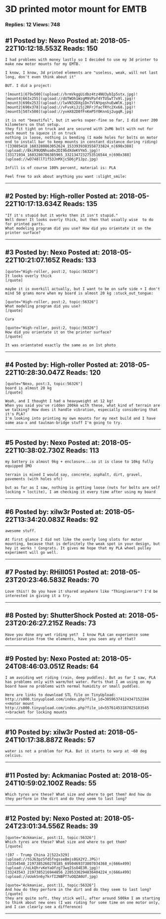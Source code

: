 # 3D printed motor mount for EMTB

### Replies: 12 Views: 748

## \#1 Posted by: Nexo Posted at: 2018-05-22T10:12:18.553Z Reads: 150

```
I had problems with money lastly so I decided to use my 3d printer to make new motor mounts for my EMTB.

I know, I know, 3d printed elements are "useless, weak, will not last long, don't even think about it"

BUT. I did a project:

![mount1|679x500](upload://hrmVkggUidbz4tz4NU3ybIp5stx.jpg)![mount4|663x255](upload://dUTWOh1WzgM9VPaf4YTUSwT7x9l.jpg)![mount3|690x253](upload://lwVN32DXg1Dn7VlNYpqshuEwWlK.jpg)![mount2|690x378](upload://vFvsKiJiSj2RFrJfacTRYc2Xx68.jpg)![mount5|507x500](upload://yvmX82D0fFnKmP5Y0KnnGj2ugqR.jpg)

it is not "beautiful", but it works super-fine so far, I did over 200 kilometers on that setup.
they fit tight on truck and are secured with 2xM6 bolt with nut for each mount to squeze it on truck
nothing is loose, nothing is bending (I made holes for bolts on motor end to install bar to keep mounts in constant distance during riding)
![33085418_1603280863052624_1533939383558733824_n|690x388](upload://8kiR9UQNhua0x2DI9bdXdeKVYm5.jpg)![33171934_1603280786385965_3321347232753516544_n|690x388](upload://wD748llT1f53JnMXjc5D6jP1Jpz.jpg)

Infill is of course 100% percent, material is: PLA

Feel free to ask about anything you want :slight_smile:
```

---
## \#2 Posted by: High-roller Posted at: 2018-05-22T10:17:13.634Z Reads: 135

```
"If it's stupid but it works then it isn't stupid."
Well done! It looks overly thick, but then that usually wise  to do for printed parts.
What modeling program did you use? How did you orientate it on the printer surface?
```

---
## \#3 Posted by: Nexo Posted at: 2018-05-22T10:21:07.165Z Reads: 133

```
[quote="High-roller, post:2, topic:56326"]
It looks overly thick
[/quote]

maybe it is overkill actually, but I want to be on safe side + I don't mind 50 grams more when my board is almost 20 kg :stuck_out_tongue:

[quote="High-roller, post:2, topic:56326"]
What modeling program did you use?
[/quote]

Cura

[quote="High-roller, post:2, topic:56326"]
How did you orientate it on the printer surface?
[/quote]

It was orientated exactly the same as on 1st photo
```

---
## \#4 Posted by: High-roller Posted at: 2018-05-22T10:28:30.047Z Reads: 120

```
[quote="Nexo, post:3, topic:56326"]
board is almost 20 kg
[/quote]

Woah, and I thought I had a heavyweight at 12 kg!
When you said you've ridden 200km with these, what kind of terrain are we talking? How does it handle vibration, especially considering that it's PLA?
I'm looking into printing my own mounts for my next build and I have some asa-x and taulman-bridge stuff I'm going to try.
```

---
## \#5 Posted by: Nexo Posted at: 2018-05-22T10:38:02.730Z Reads: 113

```
my battery is almost 9kg + enclosure...so it is close to 10kg fully equipped IMO

terrain is mixed I would say, concrete, asphalt, dirt, gravel, pavements (with holes ofc)

but as far as I saw, nothing is getting loose (nuts for bolts are self locking + loctite), I am checking it every time after using my board
```

---
## \#6 Posted by: xilw3r Posted at: 2018-05-22T13:34:20.083Z Reads: 92

```
awesome stuff.

At first glance I did not like the overly long slots for motor mounting, because that is definitely the weak spot in your design, but hey it works ! Congrats. It gives me hope that my PLA wheel pulley experiment will go well.
```

---
## \#7 Posted by: RHill051 Posted at: 2018-05-23T20:23:46.583Z Reads: 70

```
Love this!! Do you have it shared anywhere like "Thingiverse"? I'd be interested in giving it a try.
```

---
## \#8 Posted by: ShutterShock Posted at: 2018-05-23T20:26:27.215Z Reads: 73

```
Have you done any wet riding yet?  I know PLA can experience some deterioration from the elements, have you seen any of that?
```

---
## \#9 Posted by: Nexo Posted at: 2018-05-24T08:46:03.051Z Reads: 64

```
I am avoiding wet riding (rain, deep puddles). But as far I saw, PLA has problems only with warm/hot water. Parts that I am using on my board have no problems with normal humidity or small puddles.

Here are links to download STL file on TinyUpload:
http://s000.tinyupload.com/index.php?file_id=30596374124347152284 <<motor mount
http://s000.tinyupload.com/index.php?file_id=55761453187825183545 <<bracket for locking mounts
```

---
## \#10 Posted by: xilw3r Posted at: 2018-05-24T10:17:38.887Z Reads: 57

```
water is not a problem for PLA. But it starts to warp at ~60 deg celcius.
```

---
## \#11 Posted by: Ackmaniac Posted at: 2018-05-24T10:59:02.100Z Reads: 55

```
Which tyres are these? What size and where to get them? And how do they perform in the dirt and do they seem to last long?
```

---
## \#12 Posted by: Nexo Posted at: 2018-05-24T23:01:34.556Z Reads: 39

```
[quote="Ackmaniac, post:11, topic:56326"]
Which tyres are these? What size and where to get them?
[/quote]

![07 - Trump China 2|522x329](upload://tGJ63pzSfdSfngsseBmjs8GX2Y2.JPG)![33354540_2197385260278185_6950469373807034368_n|666x499](upload://oLkQhrvKeYaOfzg73wqISsO4E3R.jpg)![33243543_2197385216944856_2205336294836404224_n|666x499](upload://oUok5n6y7krfI2NBPT7uOQZA6Uf.jpg)

[quote="Ackmaniac, post:11, topic:56326"]
And how do they perform in the dirt and do they seem to last long?
[/quote]
they are quite soft, they stick well, after around 500km I am starting to think about new ones (I was riding for some time on one motor only, and I can clearly see a difference)
```

---
